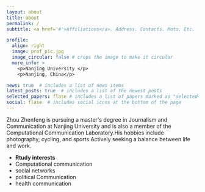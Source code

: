 ```yaml
---
layout: about
title: about
permalink: /
subtitle: <a href='#'>Affiliations</a>. Address. Contacts. Moto. Etc.

profile:
  align: right
  image: prof_pic.jpg
  image_circular: false # crops the image to make it circular
  more_info: >
    <p>Nanjing University </p>
    <p>Nanjing, China</p>

news: true  # includes a list of news items
latest_posts: true  # includes a list of the newest posts
selected_papers: flase # includes a list of papers marked as "selected={true}"
social: flase  # includes social icons at the bottom of the page
---
```


Zhou Zhenfeng is pursuing a master's degree in Journalism and Communication at Nanjing University and is also a member of the Computational Communication Laboratory.His hobbies include photography, cycling, and sports.Actively seeking a balance between life and work.


  - **Rtudy interests**                                 
  - Computational communication
  - social networks
  - political Communication
  - health communication
